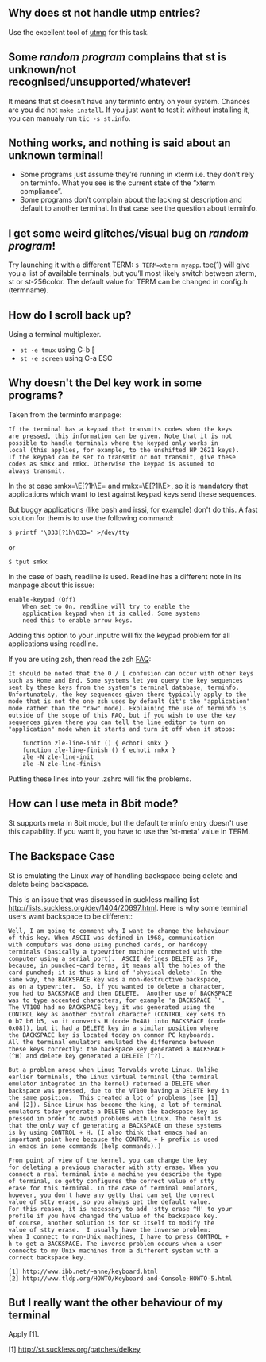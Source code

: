 ## Why does st not handle utmp entries?

Use the excellent tool of [utmp](http://git.suckless.org/utmp/) for this task.

## Some _random program_ complains that st is unknown/not recognised/unsupported/whatever!

It means that st doesn’t have any terminfo entry on your system. Chances are
you did not `make install`. If you just want to test it without installing it,
you can manualy run `tic -s st.info`.

## Nothing works, and nothing is said about an unknown terminal!

* Some programs just assume they’re running in xterm i.e. they don’t rely on
  terminfo. What you see is the current state of the “xterm compliance”.
* Some programs don’t complain about the lacking st description and default to
  another terminal. In that case see the question about terminfo.

## I get some weird glitches/visual bug on _random program_!

Try launching it with a different TERM: `$ TERM=xterm myapp`. toe(1) will give
you a list of available terminals, but you’ll most likely switch between xterm,
st or st-256color. The default value for TERM can be changed in config.h
(termname).

## How do I scroll back up?

Using a terminal multiplexer.

* `st -e tmux` using C-b [
* `st -e screen` using C-a ESC

## Why doesn't the Del key work in some programs?

Taken from the terminfo manpage:

	If the terminal has a keypad that transmits codes when the keys
	are pressed, this information can be given. Note that it is not
	possible to handle terminals where the keypad only works in
	local (this applies, for example, to the unshifted HP 2621 keys).
	If the keypad can be set to transmit or not transmit, give these
	codes as smkx and rmkx. Otherwise the keypad is assumed to
	always transmit.

In the st case smkx=\E[?1h\E= and rmkx=\E[?1l\E>, so it is mandatory that
applications which want to test against keypad keys send these
sequences.

But buggy applications (like bash and irssi, for example) don't do this. A fast
solution for them is to use the following command:

	$ printf '\033[?1h\033=' >/dev/tty

or

	$ tput smkx

In the case of bash, readline is used. Readline has a different note in its
manpage about this issue:

	enable-keypad (Off)
		When set to On, readline will try to enable the
		application keypad when it is called. Some systems
		need this to enable arrow keys.

Adding this option to your .inputrc will fix the keypad problem for all
applications using readline.

If you are using zsh, then read the zsh
[FAQ](http://zsh.sourceforge.net/FAQ/zshfaq03.html#l25):

	It should be noted that the O / [ confusion can occur with other keys
	such as Home and End. Some systems let you query the key sequences
	sent by these keys from the system's terminal database, terminfo.
	Unfortunately, the key sequences given there typically apply to the
	mode that is not the one zsh uses by default (it's the "application"
	mode rather than the "raw" mode). Explaining the use of terminfo is
	outside of the scope of this FAQ, but if you wish to use the key
	sequences given there you can tell the line editor to turn on
	"application" mode when it starts and turn it off when it stops:

		function zle-line-init () { echoti smkx }
		function zle-line-finish () { echoti rmkx }
		zle -N zle-line-init
		zle -N zle-line-finish

Putting these lines into your .zshrc will fix the problems.

## How can I use meta in 8bit mode?

St supports meta in 8bit mode, but the default terminfo entry doesn't
use this capability. If you want it, you have to use the 'st-meta' value
in TERM.

## The Backspace Case

St is emulating the Linux way of handling backspace being delete and delete being
backspace.

This is an issue that was discussed in suckless mailing list
<http://lists.suckless.org/dev/1404/20697.html>. Here is why some
terminal users want backspace to be different:

	Well, I am going to comment why I want to change the behaviour
	of this key. When ASCII was defined in 1968, communication
	with computers was done using punched cards, or hardcopy
	terminals (basically a typewriter machine connected with the
	computer using a serial port).  ASCII defines DELETE as 7F,
	because, in punched-card terms, it means all the holes of the
	card punched; it is thus a kind of 'physical delete'. In the
	same way, the BACKSPACE key was a non-destructive backspace,
	as on a typewriter.  So, if you wanted to delete a character,
	you had to BACKSPACE and then DELETE.  Another use of BACKSPACE
	was to type accented characters, for example 'a BACKSPACE `'.
	The VT100 had no BACKSPACE key; it was generated using the
	CONTROL key as another control character (CONTROL key sets to
	0 b7 b6 b5, so it converts H (code 0x48) into BACKSPACE (code
	0x08)), but it had a DELETE key in a similar position where
	the BACKSPACE key is located today on common PC keyboards.
	All the terminal emulators emulated the difference between
	these keys correctly: the backspace key generated a BACKSPACE
	(^H) and delete key generated a DELETE (^?).

	But a problem arose when Linus Torvalds wrote Linux. Unlike
	earlier terminals, the Linux virtual terminal (the terminal
	emulator integrated in the kernel) returned a DELETE when
	backspace was pressed, due to the VT100 having a DELETE key in
	the same position.  This created a lot of problems (see [1]
	and [2]). Since Linux has become the king, a lot of terminal
	emulators today generate a DELETE when the backspace key is
	pressed in order to avoid problems with Linux. The result is
	that the only way of generating a BACKSPACE on these systems
	is by using CONTROL + H. (I also think that emacs had an
	important point here because the CONTROL + H prefix is used
	in emacs in some commands (help commands).)

	From point of view of the kernel, you can change the key
	for deleting a previous character with stty erase. When you
	connect a real terminal into a machine you describe the type
	of terminal, so getty configures the correct value of stty
	erase for this terminal. In the case of terminal emulators,
	however, you don't have any getty that can set the correct
	value of stty erase, so you always get the default value.
	For this reason, it is necessary to add 'stty erase ^H' to your
	profile if you have changed the value of the backspace key.
	Of course, another solution is for st itself to modify the
	value of stty erase.  I usually have the inverse problem:
	when I connect to non-Unix machines, I have to press CONTROL +
	h to get a BACKSPACE. The inverse problem occurs when a user
	connects to my Unix machines from a different system with a
	correct backspace key.

	[1] http://www.ibb.net/~anne/keyboard.html
	[2] http://www.tldp.org/HOWTO/Keyboard-and-Console-HOWTO-5.html

## But I really want the other behaviour of my terminal

Apply [1].

[1] http://st.suckless.org/patches/delkey

